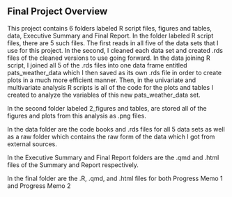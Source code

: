 ## **Final Project Overview**

This project contains 6 folders labeled R script files, figures and tables, data, Executive Summary and Final Report. In the folder labeled R script files, there are 5 such files. The first reads in all five of the data sets that I use for this project. In the second, I cleaned each data set and created .rds files of the cleaned versions to use going forward. In the data joining R script, I joined all 5 of the .rds files into one data frame entitled pats_weather_data which I then saved as its own .rds file in order to create plots in a much more efficient manner. Then, in the univariate and multivariate analysis R scripts is all of the code for the plots and tables I created to analyze the variables of this new pats_weather_data set.

In the second folder labeled 2_figures and tables, are stored all of the figures and plots from this analysis as .png files.

In the data folder are the code books and .rds files for all 5 data sets as well as a raw folder which contains the raw form of the data which I got from external sources.

In the Executive Summary and Final Report folders are the .qmd and .html files of the Summary and Report respectively.

In the final folder are the .R, .qmd, and .html files for both Progress Memo 1 and Progress Memo 2